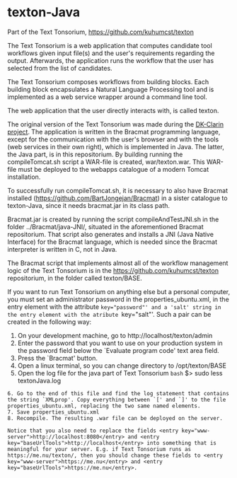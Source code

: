 texton-Java
===========

Part of the Text Tonsorium, https://github.com/kuhumcst/texton

The Text Tonsorium is a web application that computes candidate tool workflows given input file(s) and the user's requirements regarding the output. Afterwards, the application runs the workflow that the user has selected from the list of candidates.

The Text Tonsorium composes workflows from building blocks. Each building block encapsulates a Natural Language Processing tool and is implemented as a web service wrapper around a command line tool.

The web application that the user directly interacts with, is called texton.

The original version of the Text Tonsorium was made during the [DK-Clarin project](https://dkclarin.ku.dk/). The application is written in the Bracmat programming language, except for the communication with the user's browser and with the tools (web services in their own right), which is implemented in Java. The latter, the Java part, is in this repositorium. By building running the compileTomcat.sh script a WAR-file is created, war/texton.war. This WAR-file must be deployed to the webapps catalogue of a modern Tomcat installation.

To successfully run compileTomcat.sh, it is necessary to also have Bracmat installed (https://github.com/BartJongejan/Bracmat) in a sister catalogue to texton-Java, since it needs bracmat.jar in its class path.

Bracmat.jar is created by running the script compileAndTestJNI.sh in the folder ../Bracmat/java-JNI/, situated in the aforementioned Bracmat repositorium. That script also generates and installs a JNI (Java Native Interface) for the Bracmat language, which is needed since the Bracmat interpreter is written in C, not in Java.  

The Bracmat script that implements almost all of the workflow management logic of the Text Tonsorium is in the https://github.com/kuhumcst/texton repositorium, in the folder called texton/BASE.

If you want to run Text Tonsorium on anything else but a personal computer, you must set an administrator password in the properties_ubuntu.xml, in the entry element with the attribute `key="password"' and a 'salt' string in the entry element with the atribute `key="salt"'.
Such a pair can be created in the following way:

1. On your development machine, go to http://localhost/texton/admin
2. Enter the password that you want to use on your production system in the password field below the `Evaluate program code' text area field.
3. Press the `Bracmat' button.
4. Open a linux terminal, so you can change directory to /opt/texton/BASE
5. Open the log file for the java part of Text Tonsorium
```bash```
$> sudo less textonJava.log
```
6. Go to the end of this file and find the log statement that contains the string `XMLprop'. Copy everything between `[' and `]' to the file properties_ubuntu.xml, replacing the two same named elements.
7. Save properties_ubuntu.xml
8. Recompile. The resulting .war file can be deployed on the server.

Notice that you also need to replace the fields <entry key="www-server">http://localhost:8080</entry> and <entry key="baseUrlTools">http://localhost</entry> into something that is meaningful for your server. E.g. if Text Tonsorium runs as https://me.nu/texton/, then you should change these fields to <entry key="www-server">https://me.nu</entry> and <entry key="baseUrlTools">https://me.nu</entry>.
